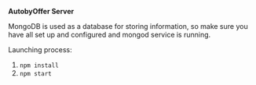 **AutobyOffer Server**

MongoDB is used as a database for storing information, so make sure you have all set up and configured and mongod service is running.

Launching process:
1. `npm install`
2. `npm start`